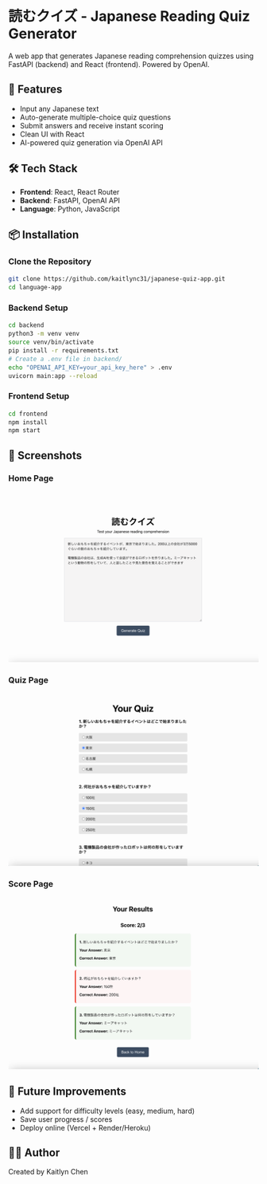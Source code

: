 # 読むクイズ - Japanese Reading Quiz Generator

A web app that generates Japanese reading comprehension quizzes using FastAPI (backend) and React (frontend). Powered by OpenAI.

## 🚀 Features
- Input any Japanese text
- Auto-generate multiple-choice quiz questions
- Submit answers and receive instant scoring
- Clean UI with React
- AI-powered quiz generation via OpenAI API

## 🛠 Tech Stack
- **Frontend**: React, React Router
- **Backend**: FastAPI, OpenAI API
- **Language**: Python, JavaScript

## 📦 Installation

### Clone the Repository
```bash
git clone https://github.com/kaitlync31/japanese-quiz-app.git
cd language-app
```

### Backend Setup 
```bash
cd backend
python3 -m venv venv
source venv/bin/activate
pip install -r requirements.txt
# Create a .env file in backend/
echo "OPENAI_API_KEY=your_api_key_here" > .env
uvicorn main:app --reload
```

### Frontend Setup 
```bash
cd frontend
npm install
npm start
```

## 📸 Screenshots
### Home Page
![Home Page](screenshots/home.png)
### Quiz Page
![Quiz Page](screenshots/quiz.png)
### Score Page
![Score Page](screenshots/score.png)

## 🎯 Future Improvements
- Add support for difficulty levels (easy, medium, hard)
- Save user progress / scores
- Deploy online (Vercel + Render/Heroku)

## 👩‍💻 Author
Created by Kaitlyn Chen 